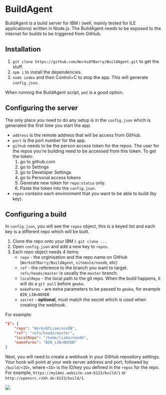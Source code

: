 # BuildAgent

BuildAgent is a build server for IBM i (well, mainly tested for ILE applications) written in Node.js. The BuildAgent needs to be exposed to the internet for builds to be triggered from GitHub.

## Installation

1. `git clone https://github.com/WorksOfBarry/BuildAgent.git` to get the stuff.
2. `npm i` to install the dependencies.
3. `node index` and then Control+C to stop the app. This will generate `config.json`.

When running the BuildAgent script, `pm2` is a good option.

## Configuring the server

The only place you need to do any setup is in the `config.json` which is generated the first time you start the app.

* `address` is the remote address that will be access from GitHub.
* `port` is the port number for the app.
* `github` needs to be the person access token for the repos. The user for the repos you're building need to be accessed from this token. To get the token:
   1. go to github.com
   2. go to Settings
   3. go to Developer Settings
   4. go to Personal access tokens
   5. Generate new token for `repo:status` only.
   6. Paste the token into the `config.json`.
* `repos` contains each environment that you want to be able to build (by key).

## Configuring a build

In `config.json`, you will see the `repos` object, this is a keyed list and each key is a different repo which will be built.

1. Clone the repo onto your IBM i: `git clone ...`
2. Open `config.json` and add a new key to `repos`.
3. Each repo object needs 4 items:
   * `repo` - the orginisation and the repo name on GitHub (`WorksOfBarry/BuildAgent`, `sitemule/noxdb`, etc)
   * `ref` - the reference to the branch you want to target. `refs/heads/master` is usually the `master` branch.
   * `localRepo` - the local path to the git repo. When the build happens, it will do a `git pull` before `gmake`.
   * `makeParms` - are extra parameters to be passed to `gmake`, for example `BIN_LIB=NOXDB`
   * `secret` - **optional**, must match the secret which is used when creating the webhook.

For example:

```json
"1": {
    "repo": "WorksOfLiam/noxDB",
    "ref": "refs/heads/master",
    "localRepo": "/home/liama/noxdb",
    "makeParms": "BIN_LIB=NOXDB"
}
```

Next, you will need to create a webhook in your GitHub repository settings. Your hook will point at your web server address and port, followed by `/build/<ID>`, where `<ID>` is the ID/key you defined in the `repos` for the repo. For example, `https://myibmi.website.com:6123/build/1` or `http://opensrc.rzkh.de:6123/build/1`.

![](https://i.imgur.com/i7j8GMp.png)

